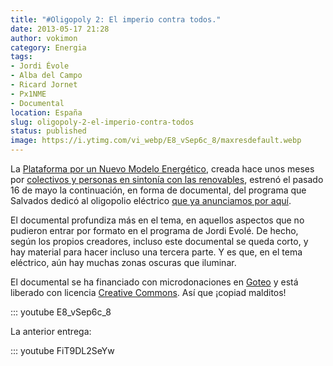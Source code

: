```yaml
---
title: "#Oligopoly 2: El imperio contra todos."
date: 2013-05-17 21:28
author: vokimon
category: Energia
tags:
- Jordi Évole
- Alba del Campo
- Ricard Jornet
- Px1NME
- Documental
location: España
slug: oligopoly-2-el-imperio-contra-todos
status: published
image: https://i.ytimg.com/vi_webp/E8_vSep6c_8/maxresdefault.webp
---
```


La [Plataforma por un Nuevo Modelo Energético](http://www.nuevomodeloenergetico.org), creada hace unos meses por [colectivos y personas en sintonía con las renovables](http://www.nuevomodeloenergetico.org/pgs2/index.php/cada-vez-somos-mas/), estrenó el pasado 16 de mayo la continuación, en forma de documental, del programa que Salvados dedicó al oligopolio eléctrico [que ya anunciamos por aquí](http://desconexionibex35.org/blog/2012/11/16/salvados-oligopoly-juego-energia/).

El documental profundiza más en el tema, en aquellos aspectos que no pudieron entrar por formato en el programa de Jordi Evolé. De hecho, según los propios creadores, incluso este documental se queda corto, y hay material para hacer incluso una tercera parte. Y es que, en el tema eléctrico, aún hay muchas zonas oscuras que iluminar.

El documental se ha financiado con microdonaciones en [Goteo](http://goteo.org) y está liberado con licencia [Creative Commons](http://creativecommons.org/). Así que ¡copiad malditos!

::: youtube E8_vSep6c_8

La anterior entrega:

::: youtube FiT9DL2SeYw

 
